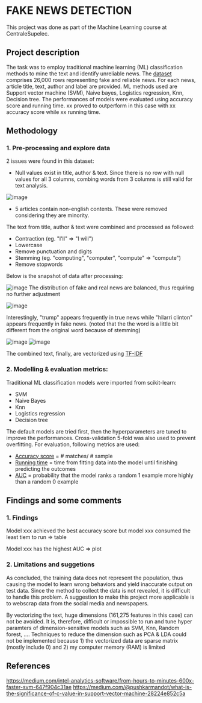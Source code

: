 # FAKE NEWS DETECTION
This project was done as part of the Machine Learning course at CentraleSupelec.

## Project description
The task was to employ traditional machine learning (ML) classification methods to mine the text and identify unreliable news. The [dataset](https://www.kaggle.com/competitions/fake-news/data?select=train.csv) comprises 26,000 rows representing fake and reliable news. For each news, article title, text,
author and label are provided. ML methods used are Support vector machine (SVM), Naive bayes, Logistics regression, Knn, Decision tree. The performances of models were evaluated using accuracy score and running time. xx proved to outperform in this case with xx accuracy score while xx running time.

## Methodology
### 1. Pre-processing and explore data
2 issues were found in this dataset:
- Null values exist in title, author & text. Since there is no row with null values for all 3 columns, combing words from 3 columns is still valid for text analysis.

![image](https://user-images.githubusercontent.com/85484281/214556699-f85537fe-9cf3-43cf-b52e-8c6bdf804656.png)

- 5 articles contain non-english contents. These were removed considering they are minority.

The text from title, author & text were combined and processed as followed:
- Contraction (eg. "I'll" => "I will")
- Lowercase
- Remove punctuation and digits
- Stemming (eg. "computing", "computer", "compute" => "compute")
- Remove stopwords

Below is the snapshot of data after processing:

![image](https://user-images.githubusercontent.com/85484281/214557838-573d0436-e2f2-4862-b19d-05c779df92ba.png)
The distribution of fake and real news are balanced, thus requiring no further adjustment

![image](https://user-images.githubusercontent.com/85484281/214557893-4d063539-8474-445b-963d-32d96b3d135b.png)

Interestingly, "trump" appears frequently in true news while "hilarri clinton" appears frequently in fake news. (noted that the the word is a little bit different from the original word because of stemming)

![image](https://user-images.githubusercontent.com/85484281/214558607-64ade671-ce13-40a4-9926-8c5978c94e57.png)
![image](https://user-images.githubusercontent.com/85484281/214558631-78081ba8-33f0-4071-ba93-282e80acb84d.png)

The combined text, finally, are vectorized using [TF-IDF](https://www.capitalone.com/tech/machine-learning/understanding-tf-idf/)

### 2. Modelling & evaluation metrics:
Traditional ML classification models were imported from scikit-learn:
- SVM
- Naive Bayes
- Knn
- Logistics regression
- Decision tree

The default models are tried first, then the hyperparameters are tuned to improve the performances. Cross-validation 5-fold was also used to prevent overfitting. For evaluation, following metrics are used:

- [Accuracy score](https://scikit-learn.org/stable/modules/generated/sklearn.metrics.accuracy_score.html) = # matches/ # sample
- [Running time](https://docs.python.org/3/library/time.html) = time from fitting data into the model until finishing predicting the outcomes
- [AUC](https://developers.google.com/machine-learning/crash-course/classification/roc-and-auc) = probability that the model ranks a random 1 example more highly than a random 0 example

## Findings and some comments
### 1. Findings
Model xxx achieved the best accuracy score but model xxx consumed the least tiem to run
=> table

Model xxx has the highest AUC
=> plot
### 2. Limitations and suggetions
As concluded, the training data does not represent the population, thus causing the model to learn wrong behaviors and yield inaccurate output on test data. Since the method to collect the data is not revealed, it is difficult to handle this problem. A suggestion to make this project more applicable is to webscrap data from the social media and newspapers.

By vectorizing the text, huge dimensions (161,275 features in this case) can not be avoided. It is, therefore, difficult or impossible to run and tune hyper paramters of dimension-sensitive models such as SVM, Knn, Random forest, .... Techniques to reduce the dimension such as PCA & LDA could not be implemented because 1) the vectorized data are sparse matrix (mostly include 0) and 2) my computer memory (RAM) is limited



## References
https://medium.com/intel-analytics-software/from-hours-to-minutes-600x-faster-svm-647f904c31ae
https://medium.com/@pushkarmandot/what-is-the-significance-of-c-value-in-support-vector-machine-28224e852c5a
